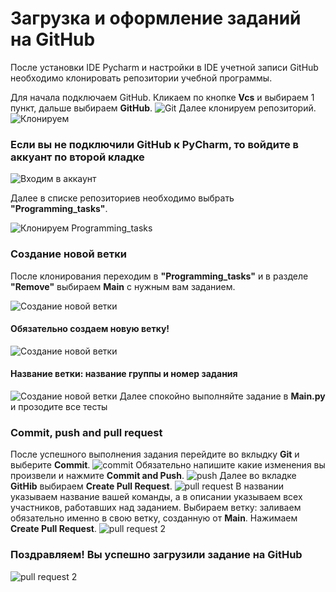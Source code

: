 # Загрузка и оформление заданий на GitHub
После установки IDE Pycharm и настройки в IDE учетной записи GitHub необходимо клонировать репозитории учебной программы. 

Для начала подключаем GitHub. Кликаем по кнопке **Vcs** и выбираем 1 пункт, дальше выбираем **GitHub**.
![Git](images/guide12.png)
Далее клонируем репозиторий.
![Клонируем](images/guide1.png)

### Если вы не подключили GitHub к PyCharm, то войдите в аккуант по второй кладке 

![Входим в аккаунт](images/guide2.png)

Далее в списке репозиториев необходимо выбрать **"Programming_tasks"**.

![Клонируем Programming_tasks](images/guide3.png)

### Создание новой ветки
После клонирования переходим в **"Programming_tasks"** и в разделе **"Remove"** выбираем **Main** с нужным вам заданием.

![Создание новой ветки](images/guide4.png)
#### Обязательно создаем новую ветку!

![Создание новой ветки](images/guide5.png)
#### Название ветки: название группы и номер задания
![Создание новой ветки](images/guide6.png)
Далее спокойно выполняйте задание в **Main.py** и прозодите все тесты
### Commit, push and pull request
После успешного выполнения задания перейдите во вклыдку **Git** и выберите **Commit**.
![commit](images/guide7.png)
Обязательно напишите какие изменения вы произвели и нажмите **Commit and Push**.
![push](images/guide8.png)
Далее во вкладке **GitHib** выбираем **Create Pull Request**.
![pull request](images/guide9.png)
В названии указываем название вашей команды, а в описании указываем всех участников, работавших над заданием. Выбираем ветку: заливаем обязательно именно в свою ветку, созданную от **Main**.
Нажимаем **Create Pull Request**.
![pull request 2](images/guide11.png)
### Поздравляем! Вы успешно загрузили задание на GitHub
![pull request 2](images/mem.png)





